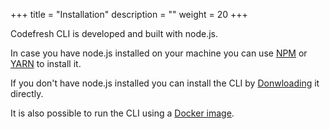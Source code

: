 +++
title = "Installation"
description = ""
weight = 20
+++

Codefresh CLI is developed and built with node.js. <br />

In case you have node.js installed on your machine you can use [NPM](/cli/installation/npm) or [YARN](/cli/installation/yarn) to install it.<br>

If you don't have node.js installed you can install the CLI by [Donwloading](/cli/installation/download) it directly.<br />

It is also possible to run the CLI using a [Docker image](/cli/installation/docker).
